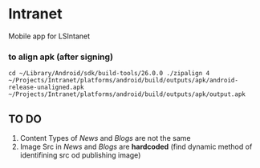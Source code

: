 # Intranet
Mobile app for LSIntanet 

### to align apk (after signing)
 `cd ~/Library/Android/sdk/build-tools/26.0.0
 ./zipalign 4 ~/Projects/Intranet/platforms/android/build/outputs/apk/android-release-unaligned.apk ~/Projects/Intranet/platforms/android/build/outputs/apk/output.apk`

 ## TO DO 
 1. Content Types of *News* and *Blogs*  are not the same
 2. Image Src in *News* and *Blogs* are **hardcoded** (find dynamic method of identifining src od publishing image)